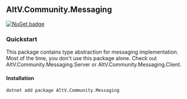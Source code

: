 ## AltV.Community.Messaging

[![NuGet badge](https://img.shields.io/nuget/v/AltV.Community.Messaging?color=blue&cacheSeconds=3600)](https://www.nuget.org/packages/AltV.Community.Messaging/)

### Quickstart

This package contains type abstraction for messaging implementation. Most of the time, you don't use this package alone. Check out AltV.Community.Messaging.Server or AltV.Community.Messaging.Client.

#### Installation

```bash
dotnet add package AltV.Community.Messaging
```
